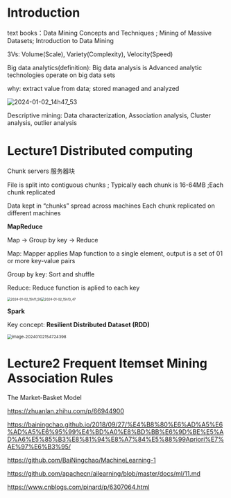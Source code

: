 # Introduction

text books：Data Mining Concepts and Techniques ; Mining of Massive Datasets; Introduction to Data Mining

3Vs: Volume(Scale), Variety(Complexity), Velocity(Speed)

Big data analytics(definition): Big data analysis is Advanced analytic technologies operate on big data sets 

why: extract value from data; stored managed and analyzed

![2024-01-02_14h47_53](C:\school_data_file\int402\2024-01-02_14h47_53.png)



Descriptive mining:  Data characterization, Association analysis, Cluster analysis, outlier analysis

# Lecture1 Distributed computing

Chunk servers 服务器块

File is split into contiguous chunks ; Typically each chunk is 16-64MB ;Each chunk replicated

Data kept in “chunks” spread across machines Each chunk replicated on different machines

**MapReduce**

Map -> Group by key -> Reduce

Map: Mapper applies Map function to a single element, output is a set of 01 or more key-value pairs

Group by key: Sort and shuffle

Reduce: Reduce function is aplied to each key

<img src="C:\school_data_file\int402\2024-01-02_15h11_58.png" alt="2024-01-02_15h11_58" style="zoom:50%;" /><img src="C:\school_data_file\int402\2024-01-02_15h13_47.png" alt="2024-01-02_15h13_47" style="zoom:50%;" />

**Spark**

Key concept:  **Resilient Distributed Dataset (RDD)**

<img src="C:\school_data_file\int402\image-20240102154724398.png" alt="image-20240102154724398" style="zoom:67%;" />

# Lecture2 Frequent Itemset Mining Association Rules

The Market-Basket Model



https://zhuanlan.zhihu.com/p/66944900

https://bainingchao.github.io/2018/09/27/%E4%B8%80%E6%AD%A5%E6%AD%A5%E6%95%99%E4%BD%A0%E8%BD%BB%E6%9D%BE%E5%AD%A6%E5%85%B3%E8%81%94%E8%A7%84%E5%88%99Apriori%E7%AE%97%E6%B3%95/

https://github.com/BaiNingchao/MachineLearning-1

https://github.com/apachecn/ailearning/blob/master/docs/ml/11.md

https://www.cnblogs.com/pinard/p/6307064.html